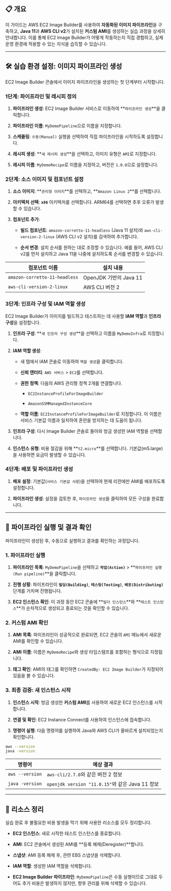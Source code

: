 ## 📋 개요

이 가이드는 AWS EC2 Image Builder를 사용하여 **자동화된 이미지 파이프라인**을 구축하고, **Java 11**과 **AWS CLI v2**가 설치된 **커스텀 AMI**를 생성하는 실습 과정을 상세히 안내합니다. 이를 통해 EC2 Image Builder가 어떻게 작동하는지 직접 경험하고, 실제 운영 환경에 적용할 수 있는 지식을 습득할 수 있습니다.

---

## 🛠️ 실습 환경 설정: 이미지 파이프라인 생성

EC2 Image Builder 콘솔에서 이미지 파이프라인을 생성하는 첫 단계부터 시작합니다.

### 1단계: 파이프라인 및 레시피 정의

1. **파이프라인 생성**: EC2 Image Builder 서비스로 이동하여 **`파이프라인 생성`**을 클릭합니다.
    
2. **파이프라인 이름**: `MyDemoPipeline`으로 이름을 지정합니다.
    
3. **스케줄링**: `수동(Manual)` 실행을 선택하여 직접 파이프라인을 시작하도록 설정합니다.
    
4. **레시피 생성**: **`새 레시피 생성`**을 선택하고, 이미지 유형은 `AMI`로 지정합니다.
    
5. **레시피 이름**: `MyDemoRecipe`로 이름을 지정하고, 버전은 `1.0.0`으로 설정합니다.
    

### 2단계: 소스 이미지 및 컴포넌트 설정

1. **소스 이미지**: **`관리형 이미지`**를 선택하고, **`Amazon Linux 2`**를 선택합니다.
    
2. **아키텍처 선택**: **`x86`** 아키텍처를 선택합니다. ARM64를 선택하면 추후 오류가 발생할 수 있습니다.
    
3. **컴포넌트 추가**:
    
    - **빌드 컴포넌트**: `amazon-corretto-11-headless` (Java 11 설치)와 `aws-cli-version-2-linux` (AWS CLI v2 설치)를 검색하여 추가합니다.
        
    - **순서 변경**: 설치 순서를 원하는 대로 조정할 수 있습니다. 예를 들어, AWS CLI v2를 먼저 설치하고 Java 11을 나중에 설치하도록 순서를 변경할 수 있습니다.
        

|컴포넌트 이름|설치 내용|
|---|---|
|`amazon-corretto-11-headless`|OpenJDK 기반의 Java 11|
|`aws-cli-version-2-linux`|AWS CLI 버전 2|

### 3단계: 인프라 구성 및 IAM 역할 생성

EC2 Image Builder가 이미지를 빌드하고 테스트하는 데 사용할 **IAM 역할**과 **인프라 구성**을 설정합니다.

1. **인프라 구성**: **`새 인프라 구성 생성`**을 선택하고 이름을 `MyDemoInfra`로 지정합니다.
    
2. **IAM 역할 생성**:
    
    - 새 탭에서 IAM 콘솔로 이동하여 `역할 생성`을 클릭합니다.
        
    - **신뢰 엔터티**: `AWS 서비스` > `EC2`를 선택합니다.
        
    - **권한 정책**: 다음의 AWS 관리형 정책 2개를 연결합니다.
        
        - `EC2InstanceProfileForImageBuilder`
            
        - `AmazonSSMManagedInstanceCore`
            
    - **역할 이름**: `EC2InstanceProfileForImageBuilder`로 지정합니다. 이 이름은 서비스 기본값 이름과 일치하여 혼란을 방지하는 데 도움이 됩니다.
        
3. **인프라 구성**: 다시 Image Builder 콘솔로 돌아와 방금 생성한 IAM 역할을 선택합니다.
    
4. **인스턴스 유형**: 비용 절감을 위해 **`t2.micro`**를 선택합니다. 기본값(m5.large)을 사용하면 요금이 발생할 수 있습니다.
    

### 4단계: 배포 및 파이프라인 생성

1. **배포 설정**: 기본값(`서비스 기본값 사용`)을 선택하여 현재 리전에만 AMI를 배포하도록 설정합니다.
    
2. **파이프라인 생성**: 설정을 검토한 후, `파이프라인 생성`을 클릭하여 모든 구성을 완료합니다.
    

---

## 🚀 파이프라인 실행 및 결과 확인

파이프라인이 생성된 후, 수동으로 실행하고 결과를 확인하는 과정입니다.

### 1. 파이프라인 실행

1. **파이프라인 목록**: `MyDemoPipeline`을 선택하고 **`작업(Action)`** > **`파이프라인 실행(Run pipeline)`**을 클릭합니다.
    
2. **진행 상황**: 파이프라인이 **`빌딩(Building)`**, **`테스팅(Testing)`**, **`배포(Distributing)`** 단계를 거치며 진행됩니다.
    
3. **EC2 인스턴스 확인**: 이 과정 동안 EC2 콘솔에 **`빌더 인스턴스`**와 **`테스트 인스턴스`**가 순차적으로 생성되고 종료되는 것을 확인할 수 있습니다.
    

### 2. 커스텀 AMI 확인

1. **AMI 목록**: 파이프라인이 성공적으로 완료되면, EC2 콘솔의 `AMI` 메뉴에서 새로운 AMI를 확인할 수 있습니다.
    
2. **AMI 이름**: 이름은 `MyDemoRecipe`와 생성 타임스탬프를 포함하는 형식으로 지정됩니다.
    
3. **태그 확인**: AMI의 태그를 확인하면 `CreatedBy: EC2 Image Builder`가 지정되어 있음을 볼 수 있습니다.
    

### 3. 최종 검증: 새 인스턴스 시작

1. **인스턴스 시작**: 방금 생성한 **커스텀 AMI**를 사용하여 새로운 EC2 인스턴스를 시작합니다.
    
2. **연결 및 확인**: EC2 Instance Connect를 사용하여 인스턴스에 접속합니다.
    
3. **명령어 실행**: 다음 명령어를 실행하여 Java와 AWS CLI가 올바르게 설치되었는지 확인합니다.


```Bash
aws --version
java -version
```

|명령어|예상 결과|
|---|---|
|`aws --version`|`aws-cli/2.7.0`와 같은 버전 2 정보|
|`java -version`|`openjdk version "11.0.15"`와 같은 Java 11 정보|

---

## 🧹 리소스 정리

실습 완료 후 불필요한 비용 발생을 막기 위해 사용한 리소스를 모두 정리합니다.

- **EC2 인스턴스**: 새로 시작한 테스트 인스턴스를 종료합니다.
    
- **AMI**: EC2 콘솔에서 생성된 AMI를 **등록 해제(Deregister)**합니다.
    
- **스냅샷**: AMI 등록 해제 후, 관련 EBS 스냅샷을 삭제합니다.
    
- **IAM 역할**: 생성한 IAM 역할을 삭제합니다.
    
- **EC2 Image Builder 파이프라인**: `MyDemoPipeline`은 수동 실행이므로 그대로 두어도 추가 비용은 발생하지 않지만, 향후 관리를 위해 삭제할 수 있습니다.